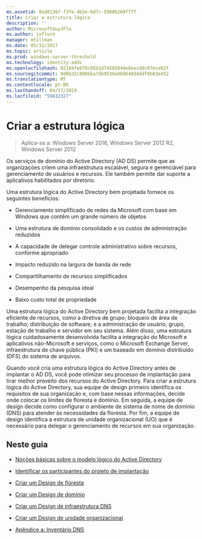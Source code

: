 ```yaml
---
ms.assetid: 9ad81367-f3fe-4b2e-bd7c-5900b2b9f77f
title: Criar a estrutura lógica
description: ''
author: MicrosoftGuyJFlo
ms.author: joflore
manager: mtillman
ms.date: 05/31/2017
ms.topic: article
ms.prod: windows-server-threshold
ms.technology: identity-adds
ms.openlocfilehash: 82184fe678c05b1d7458584de8eecd0c07ece02f
ms.sourcegitcommit: 0d0b32c8986ba7db9536e0b8648d4ddf9b03e452
ms.translationtype: MT
ms.contentlocale: pt-BR
ms.lasthandoff: 04/17/2019
ms.locfileid: "59832327"
---
```

# <a name="designing-the-logical-structure"></a>Criar a estrutura lógica

>Aplica-se a: Windows Server 2016, Windows Server 2012 R2, Windows Server 2012

Os serviços de domínio do Active Directory (AD DS) permite que as organizações criem uma infraestrutura escalável, segura e gerenciável para gerenciamento de usuários e recursos. Ele também permite dar suporte a aplicativos habilitados por diretório.  
  
Uma estrutura lógica do Active Directory bem projetada fornece os seguintes benefícios:  
  
-   Gerenciamento simplificado de redes da Microsoft com base em Windows que contêm um grande número de objetos  
  
-   Uma estrutura de domínio consolidado e os custos de administração reduzidos  
  
-   A capacidade de delegar controle administrativo sobre recursos, conforme apropriado  
  
-   Impacto reduzido na largura de banda de rede  
  
-   Compartilhamento de recursos simplificados  
  
-   Desempenho da pesquisa ideal  
  
-   Baixo custo total de propriedade  
  
Uma estrutura lógica do Active Directory bem projetada facilita a integração eficiente de recursos, como a diretiva de grupo; bloqueio de área de trabalho; distribuição de software; e a administração de usuário, grupo, estação de trabalho e servidor em seu sistema. Além disso, uma estrutura lógica cuidadosamente desenvolvida facilita a integração do Microsoft e aplicativos não-Microsoft e serviços, como o Microsoft Exchange Server, infraestrutura de chave pública (PKI) e um baseado em domínio distribuído (DFS) do sistema de arquivos.  
  
Quando você cria uma estrutura lógica do Active Directory antes de implantar o AD DS, você pode otimizar seu processo de implantação para tirar melhor proveito dos recursos do Active Directory. Para criar a estrutura lógica do Active Directory, sua equipe de design primeiro identifica os requisitos de sua organização e, com base nessas informações, decide onde colocar os limites de floresta e domínio. Em seguida, a equipe de design decide como configurar o ambiente de sistema de nome de domínio (DNS) para atender às necessidades da floresta. Por fim, a equipe de design identifica a estrutura de unidade organizacional (UO) que é necessário para delegar o gerenciamento de recursos em sua organização.  
  
## <a name="in-this-guide"></a>Neste guia  
  
-   [Noções básicas sobre o modelo lógico do Active Directory](../../ad-ds/plan/Understanding-the-Active-Directory-Logical-Model.md)  
  
-   [Identificar os participantes do projeto de implantação](../../ad-ds/plan/Identifying-the-Deployment-Project-Participants.md)  
  
-   [Criar um Design de floresta](../../ad-ds/plan/Creating-a-Forest-Design.md)  
  
-   [Criar um Design de domínio](../../ad-ds/plan/Creating-a-Domain-Design.md)  
  
-   [Criar um Design de infraestrutura DNS](../../ad-ds/plan/Creating-a-DNS-Infrastructure-Design.md)  
  
-   [Criar um Design de unidade organizacional](../../ad-ds/plan/Creating-an-Organizational-Unit-Design.md)  
  
-   [Apêndice a: Inventário DNS](../../ad-ds/plan/Appendix-A--DNS-Inventory.md)  
  


